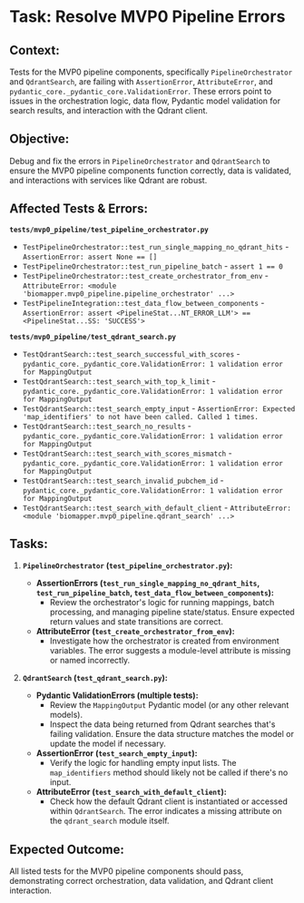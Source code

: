 # Task: Resolve MVP0 Pipeline Errors

## Context:
Tests for the MVP0 pipeline components, specifically `PipelineOrchestrator` and `QdrantSearch`, are failing with `AssertionError`, `AttributeError`, and `pydantic_core._pydantic_core.ValidationError`. These errors point to issues in the orchestration logic, data flow, Pydantic model validation for search results, and interaction with the Qdrant client.

## Objective:
Debug and fix the errors in `PipelineOrchestrator` and `QdrantSearch` to ensure the MVP0 pipeline components function correctly, data is validated, and interactions with services like Qdrant are robust.

## Affected Tests & Errors:

**`tests/mvp0_pipeline/test_pipeline_orchestrator.py`**
- `TestPipelineOrchestrator::test_run_single_mapping_no_qdrant_hits` - `AssertionError: assert None == []`
- `TestPipelineOrchestrator::test_run_pipeline_batch` - `assert 1 == 0`
- `TestPipelineOrchestrator::test_create_orchestrator_from_env` - `AttributeError: <module 'biomapper.mvp0_pipeline.pipeline_orchestrator' ...>`
- `TestPipelineIntegration::test_data_flow_between_components` - `AssertionError: assert <PipelineStat...NT_ERROR_LLM'> == <PipelineStat...SS: 'SUCCESS'>`

**`tests/mvp0_pipeline/test_qdrant_search.py`**
- `TestQdrantSearch::test_search_successful_with_scores` - `pydantic_core._pydantic_core.ValidationError: 1 validation error for MappingOutput`
- `TestQdrantSearch::test_search_with_top_k_limit` - `pydantic_core._pydantic_core.ValidationError: 1 validation error for MappingOutput`
- `TestQdrantSearch::test_search_empty_input` - `AssertionError: Expected 'map_identifiers' to not have been called. Called 1 times.`
- `TestQdrantSearch::test_search_no_results` - `pydantic_core._pydantic_core.ValidationError: 1 validation error for MappingOutput`
- `TestQdrantSearch::test_search_with_scores_mismatch` - `pydantic_core._pydantic_core.ValidationError: 1 validation error for MappingOutput`
- `TestQdrantSearch::test_search_invalid_pubchem_id` - `pydantic_core._pydantic_core.ValidationError: 1 validation error for MappingOutput`
- `TestQdrantSearch::test_search_with_default_client` - `AttributeError: <module 'biomapper.mvp0_pipeline.qdrant_search' ...>`

## Tasks:

1.  **`PipelineOrchestrator` (`test_pipeline_orchestrator.py`):**
    *   **AssertionErrors (`test_run_single_mapping_no_qdrant_hits`, `test_run_pipeline_batch`, `test_data_flow_between_components`):**
        *   Review the orchestrator's logic for running mappings, batch processing, and managing pipeline state/status. Ensure expected return values and state transitions are correct.
    *   **AttributeError (`test_create_orchestrator_from_env`):**
        *   Investigate how the orchestrator is created from environment variables. The error suggests a module-level attribute is missing or named incorrectly.

2.  **`QdrantSearch` (`test_qdrant_search.py`):**
    *   **Pydantic ValidationErrors (multiple tests):**
        *   Review the `MappingOutput` Pydantic model (or any other relevant models).
        *   Inspect the data being returned from Qdrant searches that's failing validation. Ensure the data structure matches the model or update the model if necessary.
    *   **AssertionError (`test_search_empty_input`):**
        *   Verify the logic for handling empty input lists. The `map_identifiers` method should likely not be called if there's no input.
    *   **AttributeError (`test_search_with_default_client`):**
        *   Check how the default Qdrant client is instantiated or accessed within `QdrantSearch`. The error indicates a missing attribute on the `qdrant_search` module itself.

## Expected Outcome:
All listed tests for the MVP0 pipeline components should pass, demonstrating correct orchestration, data validation, and Qdrant client interaction.
